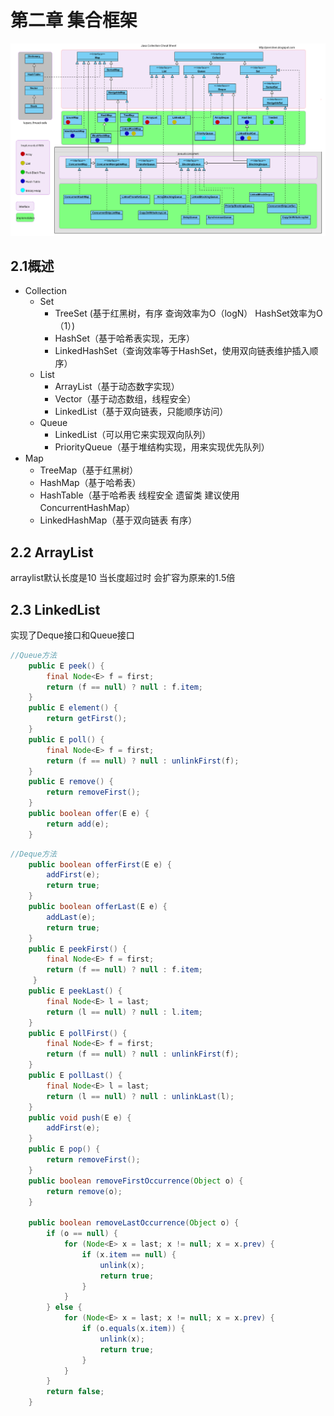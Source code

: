 # 第二章 集合框架

![集合](.\resource\集合.png)

## 2.1概述

- Collection
  - Set
    - TreeSet (基于红黑树，有序 查询效率为O（logN）  HashSet效率为O（1）)
    - HashSet（基于哈希表实现，无序）
    - LinkedHashSet（查询效率等于HashSet，使用双向链表维护插入顺序）
  - List
    - ArrayList（基于动态数字实现）
    - Vector（基于动态数组，线程安全）
    - LinkedList（基于双向链表，只能顺序访问）
  - Queue
    - LinkedList（可以用它来实现双向队列）
    - PriorityQueue（基于堆结构实现，用来实现优先队列）
- Map
  - TreeMap（基于红黑树）
  - HashMap（基于哈希表）
  - HashTable（基于哈希表 线程安全  遗留类  建议使用 ConcurrentHashMap）
  - LinkedHashMap（基于双向链表 有序）

## 2.2 ArrayList

arraylist默认长度是10 当长度超过时 会扩容为原来的1.5倍

## 2.3 LinkedList

实现了Deque接口和Queue接口

```java
//Queue方法
 	public E peek() {
        final Node<E> f = first;
        return (f == null) ? null : f.item;
    }
    public E element() {
        return getFirst();
    }
    public E poll() {
        final Node<E> f = first;
        return (f == null) ? null : unlinkFirst(f);
    }
    public E remove() {
        return removeFirst();
    }
    public boolean offer(E e) {
        return add(e);
    }
```

```java
//Deque方法
	public boolean offerFirst(E e) {
        addFirst(e);
        return true;
    }
    public boolean offerLast(E e) {
        addLast(e);
        return true;
    }
    public E peekFirst() {
        final Node<E> f = first;
        return (f == null) ? null : f.item;
     }
    public E peekLast() {
        final Node<E> l = last;
        return (l == null) ? null : l.item;
    }
    public E pollFirst() {
        final Node<E> f = first;
        return (f == null) ? null : unlinkFirst(f);
    }
    public E pollLast() {
        final Node<E> l = last;
        return (l == null) ? null : unlinkLast(l);
    }
    public void push(E e) {
        addFirst(e);
    }
    public E pop() {
        return removeFirst();
    }
    public boolean removeFirstOccurrence(Object o) {
        return remove(o);
    }

    public boolean removeLastOccurrence(Object o) {
        if (o == null) {
            for (Node<E> x = last; x != null; x = x.prev) {
                if (x.item == null) {
                    unlink(x);
                    return true;
                }
            }
        } else {
            for (Node<E> x = last; x != null; x = x.prev) {
                if (o.equals(x.item)) {
                    unlink(x);
                    return true;
                }
            }
        }
        return false;
    }
```

